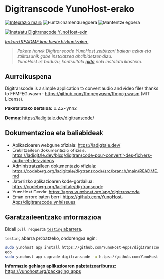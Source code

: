 <!--
Ohart ongi: README hau automatikoki sortu da <https://github.com/YunoHost/apps/tree/master/tools/readme_generator>ri esker
EZ editatu eskuz.
-->

# Digitranscode YunoHost-erako

[![Integrazio maila](https://apps.yunohost.org/badge/integration/digitranscode)](https://ci-apps.yunohost.org/ci/apps/digitranscode/)
![Funtzionamendu egoera](https://apps.yunohost.org/badge/state/digitranscode)
![Mantentze egoera](https://apps.yunohost.org/badge/maintained/digitranscode)

[![Instalatu Digitranscode YunoHost-ekin](https://install-app.yunohost.org/install-with-yunohost.svg)](https://install-app.yunohost.org/?app=digitranscode)

*[Irakurri README hau beste hizkuntzatan.](./ALL_README.md)*

> *Pakete honek Digitranscode YunoHost zerbitzari batean azkar eta zailtasunik gabe instalatzea ahalbidetzen dizu.*  
> *YunoHost ez baduzu, kontsultatu [gida](https://yunohost.org/install) nola instalatu ikasteko.*

## Aurreikuspena

Digitranscode is a simple application to convert audio and video files thanks to FFMPEG.wasm - https://github.com/ffmpegwasm/ffmpeg.wasm (MIT License).


**Paketatutako bertsioa:** 0.2.2~ynh2

**Demoa:** <https://ladigitale.dev/digitranscode/>
## Dokumentazioa eta baliabideak

- Aplikazioaren webgune ofiziala: <https://ladigitale.dev/>
- Erabiltzaileen dokumentazio ofiziala: <https://ladigitale.dev/blog/digitranscode-pour-convertir-des-fichiers-audio-et-des-videos>
- Administratzaileen dokumentazio ofiziala: <https://codeberg.org/ladigitale/digitranscode/src/branch/main/README.md>
- Jatorrizko aplikazioaren kode-gordailua: <https://codeberg.org/ladigitale/digitranscode>
- YunoHost Denda: <https://apps.yunohost.org/app/digitranscode>
- Eman errore baten berri: <https://github.com/YunoHost-Apps/digitranscode_ynh/issues>

## Garatzaileentzako informazioa

Bidali `pull request`a [`testing` abarrera](https://github.com/YunoHost-Apps/digitranscode_ynh/tree/testing).

`testing` abarra probatzeko, ondorengoa egin:

```bash
sudo yunohost app install https://github.com/YunoHost-Apps/digitranscode_ynh/tree/testing --debug
edo
sudo yunohost app upgrade digitranscode -u https://github.com/YunoHost-Apps/digitranscode_ynh/tree/testing --debug
```

**Informazio gehiago aplikazioaren paketatzeari buruz:** <https://yunohost.org/packaging_apps>
